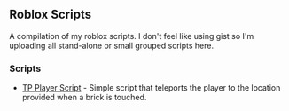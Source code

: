 ## Roblox Scripts
A compilation of my roblox scripts. I don't feel like using gist so I'm uploading all stand-alone or small grouped scripts here.

### Scripts
- [TP Player Script](https://github.com/fluffyydev/roblox-scripts/edit/main/README.md) - Simple script that teleports the player to the location provided when a brick is touched.
